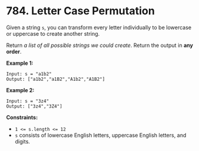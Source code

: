 # 784. Letter Case Permutation

Given a string `s`, you can transform every letter individually to be lowercase or uppercase to create another string.

Return *a list of all possible strings we could create*. Return the output in **any order**.

**Example 1:**

```()
Input: s = "a1b2"
Output: ["a1b2","a1B2","A1b2","A1B2"]
```

**Example 2:**

```()
Input: s = "3z4"
Output: ["3z4","3Z4"]
```

**Constraints:**

- `1 <= s.length <= 12`
- `s` consists of lowercase English letters, uppercase English letters, and digits.

